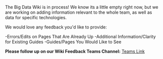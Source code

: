 The Big Data Wiki is in process! 
We know its a little empty right now, but we are working on adding information relevant to the whole team, as well as data for specific technologies.

We would love any feedback you'd like to provide:

-Errors/Edits on Pages That Are Already Up
-Additional Information/Clarity for Existing Guides
-Guides/Pages You Would Like to See

**Please follow up on our Wiki Feedback Teams Channel:** [Teams Link](https://dev.azure.com/Supportability/Big%20Data/_wiki/wikis/Big-Data.wiki/24054/Big-Data)
